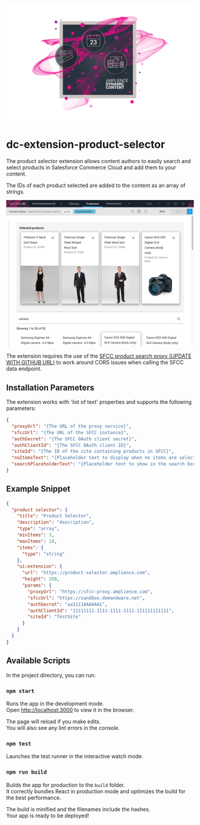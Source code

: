 [![Amplience Dynamic Content](header.png)](https://amplience.com/dynamic-content)

# dc-extension-product-selector

The product selector extension allows content authors to easily search and select products in Salesforce Commerce Cloud and add them to your content.

The IDs of each product selected are added to the content as an array of strings.

![](/screenshot.png?raw=true)

The extension requires the use of the [SFCC product search proxy (UPDATE WITH GITHUB URL)](https://bitbucket.org/amplience/sfcc-product-search-proxy) to work around CORS issues when calling the SFCC data endpoint.

## Installation Parameters

The extension works with 'list of text' properties and supports the following parameters:

```json
{
  "proxyUrl": "{The URL of the proxy service}",
  "sfccUrl": "{The URL of the SFCC instance}",
  "authSecret": "{The SFCC OAuth client secret}",
  "authClientId": "{The SFCC OAuth client ID}",
  "siteId": "{The ID of the site containing products in SFCC}",
  "noItemsText": "{Placeholder text to display when no items are selected. Optional. Defaults to 'No items selected.'}",
  "searchPlaceholderText": "{Placeholder text to show in the search box. Optional. Defaults to 'Search'}"
}
```

## Example Snippet

```json
{
  "product selector": {
    "title": "Product Selector",
    "description": "description",
    "type": "array",
    "minItems": 3,
    "maxItems": 10,
    "items": {
      "type": "string"
    },
    "ui:extension": {
      "url": "https://product-selector.amplience.com",
      "height": 208,
      "params": {
        "proxyUrl": "https://sfcc-proxy.amplience.com",
        "sfccUrl": "https://sandbox.demandware.net",
        "authSecret": "aa1111AAAAAA1",
        "authClientId": "11111111-1111-1111-1111-111111111111",
        "siteId": "TestSite"
      }
    }
  }
}

```

## Available Scripts

In the project directory, you can run:

### `npm start`

Runs the app in the development mode.<br />
Open [http://localhost:3000](http://localhost:3000) to view it in the browser.

The page will reload if you make edits.<br />
You will also see any lint errors in the console.

### `npm test`

Launches the test runner in the interactive watch mode.<br />

### `npm run build`

Builds the app for production to the `build` folder.<br />
It correctly bundles React in production mode and optimizes the build for the best performance.

The build is minified and the filenames include the hashes.<br />
Your app is ready to be deployed!
